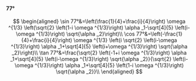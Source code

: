#### 77°

$$
\begin{aligned}
\sin 77°&=\left(\frac{1}{4}+\frac{i}{4}\right) \omega ^{1/3} \left(\sqrt{2} \left(1-i \omega ^{1/3}\right) \alpha _1-\sqrt[4]{5} \left(i-\omega ^{1/3}\right)
\sqrt{\alpha _2}\right)\\
\cos 77°&=\left(-\frac{1}{4}+\frac{i}{4}\right) \omega ^{1/3} \left(i \sqrt{2} \left(i-\omega ^{1/3}\right) \alpha _1+\sqrt[4]{5} \left(i+\omega ^{1/3}\right)
\sqrt{\alpha _2}\right)\\
\tan 77°&=\frac{\sqrt{2} \left(-1+i \omega ^{1/3}\right) \alpha _1+\sqrt[4]{5} \left(i-\omega ^{1/3}\right) \sqrt{\alpha _2}}{\sqrt{2} \left(i-\omega ^{1/3}\right)
\alpha _1+\sqrt[4]{5} \left(1-i \omega ^{1/3}\right) \sqrt{\alpha _2}}\\
\end{aligned}
$$

